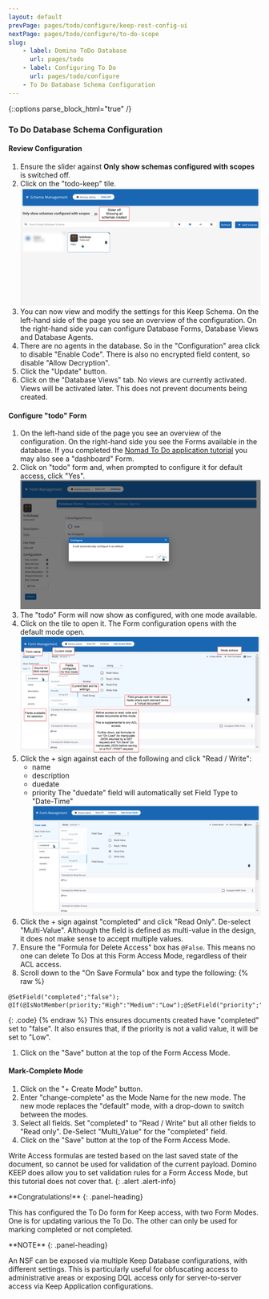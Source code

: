 ```yaml
---
layout: default
prevPage: pages/todo/configure/keep-rest-config-ui
nextPage: pages/todo/configure/to-do-scope
slug:
    - label: Domino ToDo Database
      url: pages/todo
    - label: Configuring To Do
      url: pages/todo/configure
    - To Do Database Schema Configuration
---
```


{::options parse_block_html="true" /}

### To Do Database Schema Configuration

#### Review Configuration

1. Ensure the slider against **Only show schemas configured with scopes** is switched off.
1. Click on the "todo-keep" tile.
   ![To Do Menu](../images/configure/to-do-db-tile.png)
1. You can now view and modify the settings for this Keep Schema. On the left-hand side of the page you see an overview of the configuration. On the right-hand side you can configure Database Forms, Database Views and Database Agents.
1. There are no agents in the database. So in the "Configuration" area click to disable "Enable Code". There is also no encrypted field content, so disable "Allow Decryption".
1. Click the "Update" button.
1. Click on the "Database Views" tab. No views are currently activated. Views will be activated later. This does not prevent documents being created.

#### Configure "todo" Form

1. On the left-hand side of the page you see an overview of the configuration. On the right-hand side you see the Forms available in the database. If you completed the [Nomad To Do application tutorial](http://paulswithers.github.io/domino_todo/index) you may also see a "dashboard" Form.
1. Click on "todo" form and, when prompted to configure it for default access, click "Yes".
  ![todo Form Configure](../images/configure/to-do-configure.png)
1. The "todo" Form will now show as configured, with one mode available.
1. Click on the tile to open it. The Form configuration opens with the default mode open.
   ![Form Access Modes](../images/configure/form-modes.png)
1. Click the + sign against each of the following and click "Read / Write":
    - name
    - description
    - duedate
    - priority
   The "duedate" field will automatically set Field Type to "Date-Time"
   ![Form Access Modes](../images/configure/to-do-form.png)
2. Click the + sign against "completed" and click "Read Only". De-select "Multi-Value". Although the field is defined as multi-value in the design, it does not make sense to accept multiple values.
3. Ensure the "Formula for Delete Access" box has `@False`. This means no one can delete To Dos at this Form Access Mode, regardless of their ACL access.
4. Scroll down to the "On Save Formula" box and type the following:
   {% raw %}
  ~~~
  @SetField("completed";"false");
  @If(@IsNotMember(priority;"High":"Medium":"Low");@SetField("priority";"Low");"");
  ~~~
  {: .code}
  {% endraw %}
  This ensures documents created have "completed" set to "false". It also ensures that, if the priority is not a valid value, it will be set to "Low".
1. Click on the "Save" button at the top of the Form Access Mode.

#### Mark-Complete Mode

1. Click on the "+ Create Mode" button.
1. Enter "change-complete" as the Mode Name for the new mode. The new mode replaces the "default" mode, with a drop-down to switch between the modes.
1. Select all fields. Set "completed" to "Read / Write" but all other fields to "Read only". De-Select "Multi_Value" for the "completed" field.
3. Click on the "Save" button at the top of the Form Access Mode.

Write Access formulas are tested based on the last saved state of the document, so cannot be used for validation of the current payload. Domino KEEP does allow you to set validation rules for a Form Access Mode, but this tutorial does not cover that.
{: .alert .alert-info}

<div class="panel panel-success">
**Congratulations!**
{: .panel-heading}
<div class="panel-body">

This has configured the To Do form for Keep access, with two Form Modes. One is for updating various the To Do. The other can only be used for marking completed or not completed.
</div>
</div>

<div class="panel panel-info">
**NOTE**
{: .panel-heading}
<div class="panel-body">

An NSF can be exposed via multiple Keep Database configurations, with different settings. This is particularly useful for obfuscating access to administrative areas or exposing DQL access only for server-to-server access via Keep Application configurations.
</div>
</div>